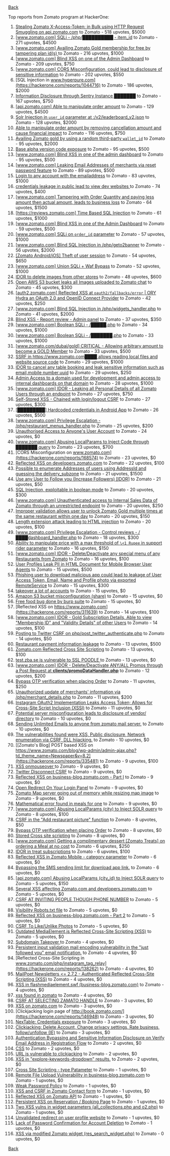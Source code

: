 [Back](../README.md)

Top reports from Zomato program at HackerOne:

1. [Stealing Zomato X-Access-Token: in Bulk using HTTP Request Smuggling on api.zomato.com](https://hackerone.com/reports/771666) to Zomato - 518 upvotes, $5000
2. [[www.zomato.com] SQLi - /php/██████████ - item_id](https://hackerone.com/reports/403616) to Zomato - 271 upvotes, $4500
3. [[www.zomato.com] Availing Zomato Gold membership for free by tampering plan id(s) ](https://hackerone.com/reports/511044) to Zomato - 216 upvotes, $1000
4. [[www.zomato.com] Blind XSS on one of the Admin Dashboard](https://hackerone.com/reports/724889) to Zomato - 209 upvotes, $750
5. [[www.zomato.com] CORS Misconfiguration, could lead to disclosure of sensitive information](https://hackerone.com/reports/426165) to Zomato - 202 upvotes, $550
6. [SQL Injection in www.hyperpure.com](https://hackerone.com/reports/1044716) to Zomato - 186 upvotes, $2000
7. [Information Disclosure through Sentry Instance ███████](https://hackerone.com/reports/697512) to Zomato - 167 upvotes, $750
8. [[api.zomato.com] Able to manipulate order amount](https://hackerone.com/reports/512968) to Zomato - 129 upvotes, $4500
9. [Solr Injection in `user_id` parameter at :/v2/leaderboard_v2.json](https://hackerone.com/reports/952501) to Zomato - 128 upvotes, $2000
10. [Able to manipulate order amount by removing cancellation amount and cause financial impact](https://hackerone.com/reports/614523) to Zomato - 116 upvotes, $750
11. [Availing Zomato gold by using a random third-party `wallet_id`](https://hackerone.com/reports/938021) to Zomato - 95 upvotes, $2000
12. [Base alpha version code exposure](https://hackerone.com/reports/167859) to Zomato - 95 upvotes, $500
13. [[www.zomato.com] Blind XSS in one of the admin dashboard](https://hackerone.com/reports/461272) to Zomato - 95 upvotes, $500
14. [[www.zomato.com] Leaking Email Addresses of merchants via reset password feature](https://hackerone.com/reports/293490) to Zomato - 89 upvotes, $500
15. [Login to any account with the emailaddress](https://hackerone.com/reports/245408) to Zomato - 83 upvotes, $1000
16. [ credentials leakage in public lead to view dev websites ](https://hackerone.com/reports/511440) to Zomato - 74 upvotes, $400
17. [[www.zomato.com] Tampering with Order Quantity and paying less amount then actual amount, leads to business loss](https://hackerone.com/reports/403783) to Zomato - 64 upvotes, $1500
18. [[https://reviews.zomato.com] Time Based SQL Injection](https://hackerone.com/reports/300176) to Zomato - 61 upvotes, $1000
19. [[www.zomato.com] Blind XSS in one of the Admin Dashboard](https://hackerone.com/reports/419731) to Zomato - 59 upvotes, $500
20. [[www.zomato.com] SQLi on `order_id` parameter](https://hackerone.com/reports/358669) to Zomato - 57 upvotes, $1000
21. [[www.zomato.com] Blind SQL Injection in /php/geto2banner](https://hackerone.com/reports/838855) to Zomato - 56 upvotes, $2000
22. [[Zomato Android/iOS] Theft of user session](https://hackerone.com/reports/328486) to Zomato - 54 upvotes, $650
23. [[www.zomato.com] Union SQLi + Waf Bypass](https://hackerone.com/reports/258582) to Zomato - 52 upvotes, $1000
24. [IDOR to delete images from other stores](https://hackerone.com/reports/404797) to Zomato - 48 upvotes, $600
25. [Open AWS S3 bucket leaks all Images uploaded to Zomato chat](https://hackerone.com/reports/507097) to Zomato - 45 upvotes, $300
26. [[auth2.zomato.com] Reflected XSS at `oauth2/fallbacks/error` | ORY Hydra an OAuth 2.0 and OpenID Connect Provider](https://hackerone.com/reports/456333) to Zomato - 42 upvotes, $250
27. [[www.zomato.com] Blind SQL Injection in /php/widgets_handler.php](https://hackerone.com/reports/836079) to Zomato - 41 upvotes, $2000
28. [Blind XSS - Report review - Admin panel](https://hackerone.com/reports/314126) to Zomato - 37 upvotes, $350
29. [[www.zomato.com] Boolean SQLi - /█████.php](https://hackerone.com/reports/297534) to Zomato - 34 upvotes, $1000
30. [[www.zomato.com] Boolean SQLi - /███████.php](https://hackerone.com/reports/301257) to Zomato - 33 upvotes, $1000
31. [[www.zomato.com/dubai/gold] CRITICAL - Allowing arbitrary amount to become a GOLD Member](https://hackerone.com/reports/254211) to Zomato - 33 upvotes, $500
32. [SSRF in https://www.zomato.com████ allows reading local files and website source code](https://hackerone.com/reports/271224) to Zomato - 29 upvotes, $1000
33. [IDOR to cancel any table booking and leak sensitive information such as email,mobile number,uuid](https://hackerone.com/reports/265258) to Zomato - 29 upvotes, $250
34. [Admin Access to a domain used for development and admin access to internal dashboards on that domain](https://hackerone.com/reports/271407) to Zomato - 28 upvotes, $1000
35. [[www.zomato.com] IDOR - Leaking all Personal Details of all Zomato Users through an endpoint](https://hackerone.com/reports/269937) to Zomato - 27 upvotes, $750
36. [Self-Stored XSS - Chained with login/logout CSRF](https://hackerone.com/reports/632017) to Zomato - 27 upvotes, $300
37. [[█████████] Hardcoded credentials in Android App](https://hackerone.com/reports/246995) to Zomato - 26 upvotes, $500
38. [[www.zomato.com] Privilege Escalation - /php/restaurant_menus_handler.php](https://hackerone.com/reports/300454) to Zomato - 25 upvotes, $200
39. [Unauthorised Access to Anyone's User Account](https://hackerone.com/reports/202921) to Zomato - 24 upvotes, $0
40. [[www.zomato.com] Abusing LocalParams to Inject Code through ███████ query](https://hackerone.com/reports/341600) to Zomato - 23 upvotes, $700
41. [CORS Misconfiguration on www.zomato.com](https://hackerone.com/reports/168574) to Zomato - 23 upvotes, $0
42. [Reflected XSS on developers.zomato.com](https://hackerone.com/reports/418823) to Zomato - 22 upvotes, $100
43. [Possible to enumerate Addresses of users using AddressId and guessing the delivery_subzone](https://hackerone.com/reports/514897) to Zomato - 21 upvotes, $1500
44. [Use any User to Follow you (Increase Followers) [IDOR]](https://hackerone.com/reports/245969) to Zomato - 21 upvotes, $50
45. [SQL Injection, exploitable in boolean mode](https://hackerone.com/reports/246412) to Zomato - 20 upvotes, $300
46. [[www.zomato.com] Unauthenticated access to Internal Sales Data of Zomato through an unrestricted endpoint](https://hackerone.com/reports/263535) to Zomato - 20 upvotes, $250
47. [Improper validation allows user to unlock Zomato Gold multiple times at the same restaurant within one day](https://hackerone.com/reports/486629) to Zomato - 20 upvotes, $150
48. [Length extension attack leading to HTML injection](https://hackerone.com/reports/251572) to Zomato - 20 upvotes, $100
49. [[www.zomato.com] Privilege Escalation - Control reviews - /████dashboard_handler.php](https://hackerone.com/reports/300099) to Zomato - 18 upvotes, $300
50. [Ability to manipulate price with a max threshold of `\<1 Rupee` in support rider parameter](https://hackerone.com/reports/927661) to Zomato - 16 upvotes, $150
51. [[www.zomato.com] IDOR - Delete/Deactivate any special menu of any Restaurants from Zomato](https://hackerone.com/reports/264919) to Zomato - 16 upvotes, $100
52. [User Profiles Leak PII in HTML Document for Mobile Browser User Agents](https://hackerone.com/reports/288596) to Zomato - 15 upvotes, $500
53. [Phishing user to download malicious app could lead to leakage of User Access Token, Email, Name and Profile photo via exported RemoteService](https://hackerone.com/reports/384257) to Zomato - 15 upvotes, $300
54. [takeover a lot of accounts](https://hackerone.com/reports/180388) to Zomato - 15 upvotes, $0
55. [Amazon S3 bucket misconfiguration (share)](https://hackerone.com/reports/229690) to Zomato - 15 upvotes, $0
56. [Free food bug done by burp suite](https://hackerone.com/reports/762883) to Zomato - 15 upvotes, $0
57. [Reflected XSS on https://www.zomato.com](https://hackerone.com/reports/311639) to Zomato - 14 upvotes, $100
58. [[www.zomato.com] IDOR - Gold Subscription Details, Able to view "Membership ID" and "Validity Details" of other Users](https://hackerone.com/reports/344145) to Zomato - 14 upvotes, $100
59. [Posting to Twitter CSRF on php/post_twitter_authenticate.php](https://hackerone.com/reports/249234) to Zomato - 14 upvotes, $50
60. [Restaurant payment information leakage](https://hackerone.com/reports/252043) to Zomato - 13 upvotes, $500
61. [Zomato.com Reflected Cross Site Scripting](https://hackerone.com/reports/303522) to Zomato - 13 upvotes, $100
62. [test.zba.se is vulnerable to SSL POODLE  ](https://hackerone.com/reports/201520) to Zomato - 13 upvotes, $0
63. [[www.zomato.com] IDOR - Delete/Deactivate ANY/ALL Promos through a Post Request at **clients/promoDataHandler.php**](https://hackerone.com/reports/264754) to Zomato - 12 upvotes, $200
64. [Bypass OTP verification when placing Order](https://hackerone.com/reports/247158) to Zomato - 11 upvotes, $250
65. [Unauthorized update of merchants' information via /php/merchant_details.php](https://hackerone.com/reports/255651) to Zomato - 11 upvotes, $200
66. [Instagram OAuth2 Implementation Leaks Access Token; Allows for Cross-Site Script Inclusion (XSSI)](https://hackerone.com/reports/138270) to Zomato - 11 upvotes, $0
67. [Potential server misconfiguration leads to disclosure of vendor/ directory](https://hackerone.com/reports/271391) to Zomato - 10 upvotes, $0
68. [Sending Unlimited Emails to anyone from zomato mail server.](https://hackerone.com/reports/518928) to Zomato - 10 upvotes, $0
69. [ The vulnerabilities found were XSS, Public disclosure, Network enumeration via CSRF, DLL hijacking.](https://hackerone.com/reports/927413) to Zomato - 10 upvotes, $0
70. [[Zomato's Blog] POST based XSS on https://www.zomato.com/blog/wp-admin/admin-ajax.php?td_theme_name=Newspaper&v=8.2](https://hackerone.com/reports/335481) to Zomato - 9 upvotes, $100
71. [XSS onmouseover ](https://hackerone.com/reports/139981) to Zomato - 9 upvotes, $0
72. [Twitter Disconnect CSRF](https://hackerone.com/reports/114127) to Zomato - 9 upvotes, $0
73. [Reflected XSS on business-blog.zomato.com - Part I](https://hackerone.com/reports/137905) to Zomato - 9 upvotes, $0
74. [Open Redirect On Your Login Panel](https://hackerone.com/reports/473064) to Zomato - 9 upvotes, $0
75. [Zomato Map server going out of memory while resizing map image](https://hackerone.com/reports/751904) to Zomato - 9 upvotes, $0
76. [Mathematical error  found in meals for one](https://hackerone.com/reports/819333) to Zomato - 9 upvotes, $0
77. [[www.zomato.com] Abusing LocalParams (city) to Inject SOLR query](https://hackerone.com/reports/844428) to Zomato - 8 upvotes, $100
78. [CSRF in the "Add restaurant picture" function](https://hackerone.com/reports/169699) to Zomato - 8 upvotes, $50
79. [Bypass OTP verification when placing Order](https://hackerone.com/reports/142221) to Zomato - 8 upvotes, $0
80. [Stored Cross site scripting](https://hackerone.com/reports/145246) to Zomato - 8 upvotes, $0
81. [[www.zomato.com] Getting a complimentary dessert [Zomato Treats] on ordering a Meal at no cost](https://hackerone.com/reports/321938) to Zomato - 6 upvotes, $250
82. [IDOR in treat subscriptions](https://hackerone.com/reports/313050) to Zomato - 6 upvotes, $100
83. [Reflected XSS in Zomato Mobile - category parameter](https://hackerone.com/reports/230119) to Zomato - 6 upvotes, $0
84. [Bypassing the SMS sending limit for download app link.](https://hackerone.com/reports/517711) to Zomato - 6 upvotes, $0
85. [[api.zomato.com] Abusing LocalParams (city_id) to Inject SOLR query](https://hackerone.com/reports/953203) to Zomato - 5 upvotes, $150
86. [Several XSS affecting Zomato.com and developers.zomato.com](https://hackerone.com/reports/114631) to Zomato - 5 upvotes, $0
87. [CSRF AT INVITING PEOPLE THOUGH PHONE NUMBER](https://hackerone.com/reports/113865) to Zomato - 5 upvotes, $0
88. [Visibility  Robots.txt file](https://hackerone.com/reports/156182) to Zomato - 5 upvotes, $0
89. [Reflected XSS on business-blog.zomato.com - Part 2](https://hackerone.com/reports/137906) to Zomato - 5 upvotes, $0
90. [CSRF To Like/Unlike Photos](https://hackerone.com/reports/230837) to Zomato - 5 upvotes, $0
91. [Outdated MediaElement.js Reflected Cross-Site Scripting (XSS)](https://hackerone.com/reports/155228) to Zomato - 5 upvotes, $0
92. [Subdomain Takeover ](https://hackerone.com/reports/113869) to Zomato - 4 upvotes, $0
93. [Persistent input validation mail encoding vulnerability  in the "just followed you" email notification.](https://hackerone.com/reports/114879) to Zomato - 4 upvotes, $0
94. [Reflected Cross-Site Scripting in www.zomato.com/php/instagram_tag_relay](https://hackerone.com/reports/138262) to Zomato - 4 upvotes, $0
95. [MailPoet Newsletters \<= 2.7.2 - Authenticated Reflected Cross-Site Scripting (XSS)](https://hackerone.com/reports/200355) to Zomato - 4 upvotes, $0
96. [XSS in flashmediaelement.swf (business-blog.zomato.com)](https://hackerone.com/reports/200351) to Zomato - 4 upvotes, $0
97. [xss found in zomato](https://hackerone.com/reports/240989) to Zomato - 4 upvotes, $0
98. [CSRF AT SELECTING ZAMATO HANDLE](https://hackerone.com/reports/113857) to Zomato - 3 upvotes, $0
99. [XSS on zomato.com](https://hackerone.com/reports/143294) to Zomato - 3 upvotes, $0
100. [Clickjacking login page of http://book.zomato.com/](https://hackerone.com/reports/146948) to Zomato - 3 upvotes, $0
101. [NexTable: Credentials exposure](https://hackerone.com/reports/120941) to Zomato - 3 upvotes, $0
102. [Clickjacking: Delete Account, Change privacy settings, Rate business, follow/unfollow (IE)](https://hackerone.com/reports/338569) to Zomato - 3 upvotes, $0
103. [Authentication Bypassing and Sensitive Information Disclosure on Verify Email Address in Registration Flow](https://hackerone.com/reports/124151) to Zomato - 2 upvotes, $0
104. [CSS](https://hackerone.com/reports/145686) to Zomato - 2 upvotes, $0
105. [URL is vulnerable to clickjacking](https://hackerone.com/reports/337219) to Zomato - 2 upvotes, $0
106. [XSS in "explore-keywords-dropdown" results.](https://hackerone.com/reports/347567) to Zomato - 2 upvotes, $0
107. [Cross Site Scripting - type Patameter](https://hackerone.com/reports/114151) to Zomato - 1 upvotes, $0
108. [Remote File Upload Vulnerability in business-blog.zomato.com](https://hackerone.com/reports/114389) to Zomato - 1 upvotes, $0
109. [Weak Password Policy](https://hackerone.com/reports/115036) to Zomato - 1 upvotes, $0
110. [XSS and CSRF in Zomato Contact form](https://hackerone.com/reports/115248) to Zomato - 1 upvotes, $0
111. [Reflected XSS on Zomato API](https://hackerone.com/reports/125762) to Zomato - 1 upvotes, $0
112. [Persistent XSS on Reservation / Booking Page](https://hackerone.com/reports/123005) to Zomato - 1 upvotes, $0
113. [Two XSS vulns in widget parameters (all_collections.php and o2.php)](https://hackerone.com/reports/115560) to Zomato - 1 upvotes, $0
114. [Unvalidated redirect on user profile website](https://hackerone.com/reports/143265) to Zomato - 1 upvotes, $0
115. [Lack of Password Confirmation  for Account Deletion](https://hackerone.com/reports/950471) to Zomato - 1 upvotes, $0
116. [XSS via modified Zomato widget (res_search_widget.php)](https://hackerone.com/reports/115402) to Zomato - 0 upvotes, $0


[Back](../README.md)